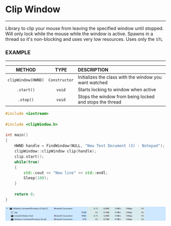 # Clip Window
-------------

Library to clip your mouse from leaving the specified window until stopped. Will only lock while the mouse while the window is active. Spawns in a thread so it's non-blocking and uses very low resources. Uses only the `STL`

### EXAMPLE
----------------

| METHOD  | TYPE | DESCRIPTION |
|:--------:|:-----------:|:----------|
| `clipWindow(HWND)` | `Constructor` | Initializes the class with the window you want watched |
| `.start()` | `void` | Starts locking to window when active |
| `.stop()`    | `void`  | Stops the window from being locked and stops the thread |

```cpp
#include <iostream>

#include <clipWindow.h>

int main()
{
    HWND handle = FindWindow(NULL, "New Text Document (3) - Notepad");
    clipWindow::clipWindow clip(handle);
    clip.start();
    while(true)
    {
        std::cout << "New line" << std::endl;
        Sleep(100);
    }

    return 0;
}
```

![resources](blob/res.png)
